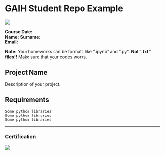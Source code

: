 # GAIH Student Repo Example
![](img/newlogo.png)

**Course Date:**  
**Name:** 
**Surname:**  
**Email:** 

**Note:** Your homeworks can be formats like ".ipynb" and ".py". **Not ".txt" files!!** Make sure that your codes works.  

## Project Name
Description of your project.

## Requirements
```
Some python libraries
Some python libraries
Some python libraries
```
---

### Certification
![](img/TopLearnerCertificate.png)

